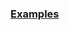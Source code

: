 
### [Examples](https://github.com/Mircea-MMXXI/azapy/blob/main/scripts/portfolios/Port_MV_examples.py)

```
